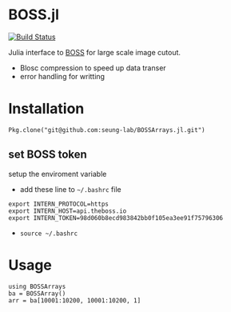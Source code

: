 BOSS.jl
========
[![Build Status](https://travis-ci.org/seung-lab/BOSSArrays.jl.svg?branch=master)](https://travis-ci.org/seung-lab/BOSSArrays.jl)

Julia interface to [BOSS](https://github.com/jhuapl-boss/boss) for large scale image cutout.

- Blosc compression to speed up data transer
- error handling for writting

# Installation

    Pkg.clone("git@github.com:seung-lab/BOSSArrays.jl.git")
## set BOSS token 
setup the enviroment variable
 - add these line to `~/.bashrc` file
```
export INTERN_PROTOCOL=https
export INTERN_HOST=api.theboss.io
export INTERN_TOKEN=98d060b8ecd983842bb0f105ea3ee91f75796306
```
- `source ~/.bashrc`

# Usage

```
using BOSSArrays
ba = BOSSArray()
arr = ba[10001:10200, 10001:10200, 1]
```

